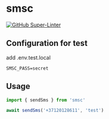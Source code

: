 # smsc

[![GitHub Super-Linter](https://github.com/nitra/smsc/workflows/npm-publish/badge.svg)](https://github.com/marketplace/actions/super-linter)

## Configuration for test

add .env.test.local

```env
SMSC_PASS=secret
```

## Usage

```JavaScript
import { sendSms } from 'smsc'

await sendSms('+37120128611', 'test')
```
